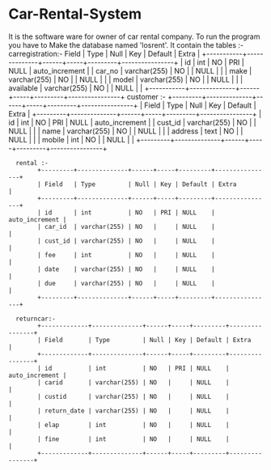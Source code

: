 # Car-Rental-System
It is the software ware for owner of car rental company. 
To run the program you have to Make the database named 'losrent'.
It contain the tables :-
      carregistration:-
              Field     | Type         | Null | Key | Default | Extra          |
            +-----------+--------------+------+-----+---------+----------------+
            | id        | int          | NO   | PRI | NULL    | auto_increment |
            | car_no    | varchar(255) | NO   |     | NULL    |                |
            | make      | varchar(255) | NO   |     | NULL    |                |
            | model     | varchar(255) | NO   |     | NULL    |                |
            | available | varchar(255) | NO   |     | NULL    |                |
            +-----------+--------------+------+-----+---------+----------------+
      customer :-
            +---------+--------------+------+-----+---------+----------------+
            | Field   | Type         | Null | Key | Default | Extra          |
            +---------+--------------+------+-----+---------+----------------+
            | id      | int          | NO   | PRI | NULL    | auto_increment |
            | cust_id | varchar(255) | NO   |     | NULL    |                |
            | name    | varchar(255) | NO   |     | NULL    |                |
            | address | text         | NO   |     | NULL    |                |
            | mobile  | int          | NO   |     | NULL    |                |
            +---------+--------------+------+-----+---------+----------------+

      
      rental :-
            +---------+--------------+------+-----+---------+----------------+
            | Field   | Type         | Null | Key | Default | Extra          |
            +---------+--------------+------+-----+---------+----------------+
            | id      | int          | NO   | PRI | NULL    | auto_increment |
            | car_id  | varchar(255) | NO   |     | NULL    |                |
            | cust_id | varchar(255) | NO   |     | NULL    |                |
            | fee     | int          | NO   |     | NULL    |                |
            | date    | varchar(255) | NO   |     | NULL    |                |
            | due     | varchar(255) | NO   |     | NULL    |                |
            +---------+--------------+------+-----+---------+----------------+
      
      returncar:-
            +-------------+--------------+------+-----+---------+----------------+
            | Field       | Type         | Null | Key | Default | Extra          |
            +-------------+--------------+------+-----+---------+----------------+
            | id          | int          | NO   | PRI | NULL    | auto_increment |
            | carid       | varchar(255) | NO   |     | NULL    |                |
            | custid      | varchar(255) | NO   |     | NULL    |                |
            | return_date | varchar(255) | NO   |     | NULL    |                |
            | elap        | int          | NO   |     | NULL    |                |
            | fine        | int          | NO   |     | NULL    |                |
            +-------------+--------------+------+-----+---------+----------------+
      

